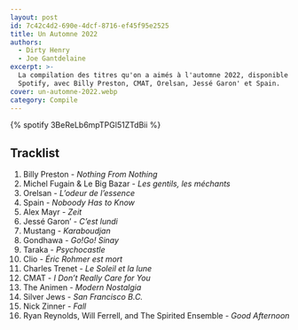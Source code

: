 ```yaml
---
layout: post
id: 7c42c4d2-690e-4dcf-8716-ef45f95e2525
title: Un Automne 2022
authors:
  - Dirty Henry
  - Joe Gantdelaine
excerpt: >-
  La compilation des titres qu'on a aimés à l'automne 2022, disponible sur
  Spotify, avec Billy Preston, CMAT, Orelsan, Jessé Garon' et Spain.
cover: un-automne-2022.webp
category: Compile
---
```


{% spotify 3BeReLb6mpTPGl51ZTdBii %}

## Tracklist

1. Billy Preston - _Nothing From Nothing_
1. Michel Fugain & Le Big Bazar - _Les gentils, les méchants_
1. Orelsan - _L’odeur de l’essence_
1. Spain - _Noboody Has to Know_
1. Alex Mayr - _Zeit_
1. Jessé Garon’ - _C’est lundi_
1. Mustang - _Karaboudjan_
1. Gondhawa - _Go!Go! Sinay_
1. Taraka - _Psychocastle_
1. Clio - _Éric Rohmer est mort_
1. Charles Trenet - _Le Soleil et la lune_
1. CMAT - _I Don’t Really Care for You_
1. The Animen - _Modern Nostalgia_
1. Silver Jews - _San Francisco B.C._
1. Nick Zinner - _Fall_
1. Ryan Reynolds, Will Ferrell, and The Spirited Ensemble - _Good Afternoon_
